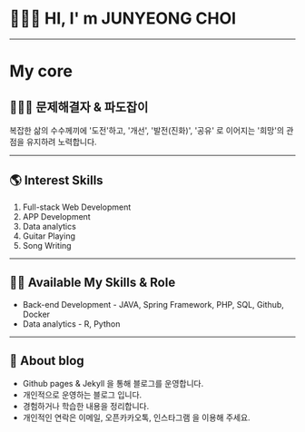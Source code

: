
# 🙋🏻‍♂️ HI, I' m JUNYEONG CHOI

---

# My core
## 🏄🏽‍♂️ 문제해결자 & 파도잡이  
복잡한 삶의 수수께끼에 '도전'하고, '개선', '발전(진화)', '공유' 로 이어지는 '희망'의 관점을 유지하려 노력합니다.

---

## 🌎 Interest Skills  
1. Full-stack Web Development  
2. APP Development  
3. Data analytics  
4. Guitar Playing
5. Song Writing 

---

## ✍🏼 Available My Skills & Role
* Back-end Development - JAVA, Spring Framework, PHP, SQL, Github, Docker  
* Data analytics - R, Python  

---

## 📕 About blog
* Github pages & Jekyll 을 통해 블로그를 운영합니다. 
* 개인적으로 운영하는 블로그 입니다. 
* 경험하거나 학습한 내용을 정리합니다.
* 개인적인 연락은 이메일, 오픈카카오톡, 인스타그램 을 이용해 주세요.

